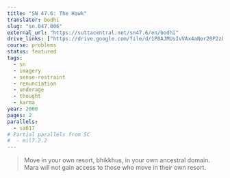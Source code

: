 ```yaml
---
title: "SN 47.6: The Hawk"
translator: bodhi
slug: "sn.047.006"
external_url: "https://suttacentral.net/sn47.6/en/bodhi"
drive_links: ["https://drive.google.com/file/d/1P8AJMUsIvVAx4aNor20P2zbZGnsySWyC"]
course: problems
status: featured
tags:
  - sn
  - imagery
  - sense-restraint
  - renunciation
  - underage
  - thought
  - karma
year: 2000
pages: 2
parallels:
  - sa617
# Partial parallels from SC
#  - mil7.2.2
---
```


> Move in your own resort, bhikkhus, in your own ancestral domain. Mara will not gain access to those who move in their own resort.
